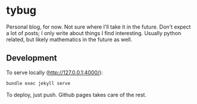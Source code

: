 # tybug

Personal blog, for now. Not sure where I'll take it in the future. Don't expect a lot of posts; I only write about things I find interesting. Usually python related, but likely mathematics in the future as well.

## Development

To serve locally (<http://127.0.0.1:4000/>):

```bash
bundle exec jekyll serve
```

To deploy, just push. Github pages takes care of the rest.
